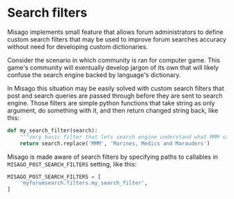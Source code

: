 Search filters
==============

Misago implements small feature that allows forum administrators to define custom search filters that may be used to improve forum searches accuracy without need for developing custom dictionaries.

Consider the scenario in which community is ran for computer game. This game's community will eventually develop jargon of its own that will likely confuse the search engine backed by language's dictionary.

In Misago this situation may be easily solved with custom search filters that post and search queries are passed through before they are sent to search engine. Those filters are simple python functions that take string as only argument, do something with it, and then return changed string back, like this:


```python
def my_search_filter(search):
    """very basic filter that lets search engine understand what MMM stands for"""
    return search.replace('MMM', 'Marines, Medics and Marauders')
```

Misago is made aware of search filters by specifying paths to callables in `MISAGO_POST_SEARCH_FILTERS` setting, like this:

```python
MISAGO_POST_SEARCH_FILTERS = [
    'myforumsearch.filters.my_search_filter',
]
```

